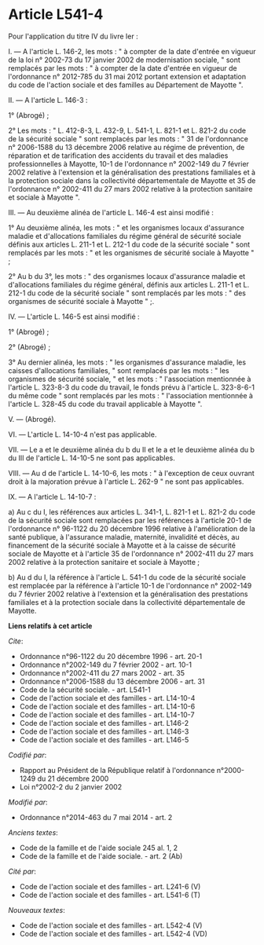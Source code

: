 # Article L541-4

Pour l'application du titre IV du livre Ier : 

I. ― A l'article L. 146-2, les mots : " à compter de la date d'entrée en vigueur de la loi n° 2002-73 du 17 janvier 2002 de
modernisation sociale, " sont remplacés par les mots : " à compter de la date d'entrée en vigueur de l'ordonnance n° 2012-785
du 31 mai 2012 portant extension et adaptation du code de l'action sociale et des familles au Département de Mayotte ". 

II. ― A l'article L. 146-3 : 

1° (Abrogé) ; 

2° Les mots : " L. 412-8-3, L. 432-9, L. 541-1, L. 821-1 et L. 821-2 du code de la sécurité sociale " sont remplacés par les
mots : " 31 de l'ordonnance n° 2006-1588 du 13 décembre 2006 relative au régime de prévention, de réparation et de
tarification des accidents du travail et des maladies professionnelles à Mayotte, 10-1 de l'ordonnance n° 2002-149 du 7
février 2002 relative à l'extension et la généralisation des prestations familiales et à la protection sociale dans la
collectivité départementale de Mayotte et 35 de l'ordonnance n° 2002-411 du 27 mars 2002 relative à la protection sanitaire
et sociale à Mayotte ". 

III. ― Au deuxième alinéa de l'article L. 146-4 est ainsi modifié : 

1° Au deuxième alinéa, les mots : " et les organismes locaux d'assurance maladie et d'allocations familiales du régime
général de sécurité sociale définis aux articles L. 211-1 et L. 212-1 du code de la sécurité sociale " sont remplacés par les
mots : " et les organismes de sécurité sociale à Mayotte " ; 

2° Au b du 3°, les mots : " des organismes locaux d'assurance maladie et d'allocations familiales du régime général, définis
aux articles L. 211-1 et L. 212-1 du code de la sécurité sociale " sont remplacés par les mots : " des organismes de sécurité
sociale à Mayotte " ;. 

IV. ― L'article L. 146-5 est ainsi modifié : 

1° (Abrogé) ; 

2° (Abrogé) ; 

3° Au dernier alinéa, les mots : " les organismes d'assurance maladie, les caisses d'allocations familiales, " sont remplacés
par les mots : " les organismes de sécurité sociale, " et les mots : " l'association mentionnée à l'article L. 323-8-3 du
code du travail, le fonds prévu à l'article L. 323-8-6-1 du même code " sont remplacés par les mots : " l'association
mentionnée à l'article L. 328-45 du code du travail applicable à Mayotte ". 

V. ― (Abrogé). 

VI. ― L'article L. 14-10-4 n'est pas applicable. 

VII. ― Le a et le deuxième alinéa du b du II et le a et le deuxième alinéa du b du III de l'article L. 14-10-5 ne sont pas
applicables. 

VIII. ― Au d de l'article L. 14-10-6, les mots : " à l'exception de ceux ouvrant droit à la majoration prévue à l'article L.
262-9 " ne sont pas applicables. 

IX. ― A l'article L. 14-10-7 : 

a) Au c du I, les références aux articles L. 341-1, L. 821-1 et L. 821-2 du code de la sécurité sociale sont remplacées par
les références à l'article 20-1 de l'ordonnance n° 96-1122 du 20 décembre 1996 relative à l'amélioration de la santé
publique, à l'assurance maladie, maternité, invalidité et décès, au financement de la sécurité sociale à Mayotte et à la
caisse de sécurité sociale de Mayotte et à l'article 35 de l'ordonnance n° 2002-411 du 27 mars 2002 relative à la protection
sanitaire et sociale à Mayotte ; 

b) Au d du I, la référence à l'article L. 541-1 du code de la sécurité sociale est remplacée par la référence à l'article
10-1 de l'ordonnance n° 2002-149 du 7 février 2002 relative à l'extension et la généralisation des prestations familiales et
à la protection sociale dans la collectivité départementale de Mayotte.

**Liens relatifs à cet article**

_Cite_:

  - Ordonnance n°96-1122 du 20 décembre 1996 - art. 20-1
  - Ordonnance n°2002-149 du 7 février 2002 - art. 10-1
  - Ordonnance n°2002-411 du 27 mars 2002 - art. 35
  - Ordonnance n°2006-1588 du 13 décembre 2006 - art. 31
  - Code de la sécurité sociale. - art. L541-1
  - Code de l'action sociale et des familles - art. L14-10-4
  - Code de l'action sociale et des familles - art. L14-10-6
  - Code de l'action sociale et des familles - art. L14-10-7
  - Code de l'action sociale et des familles - art. L146-2
  - Code de l'action sociale et des familles - art. L146-3
  - Code de l'action sociale et des familles - art. L146-5

_Codifié par_:

  - Rapport au Président de la République relatif à l'ordonnance n°2000-1249 du 21 décembre 2000
  - Loi n°2002-2 du 2 janvier 2002

_Modifié par_:

  - Ordonnance n°2014-463 du 7 mai 2014 - art. 2

_Anciens textes_:

  - Code de la famille et de l'aide sociale 245 al. 1, 2
  - Code de la famille et de l'aide sociale. - art. 2 (Ab)

_Cité par_:

  - Code de l'action sociale et des familles - art. L241-6 (V)
  - Code de l'action sociale et des familles - art. L541-6 (T)

_Nouveaux textes_:

  - Code de l'action sociale et des familles - art. L542-4 (V)
  - Code de l'action sociale et des familles - art. L542-4 (VD)
